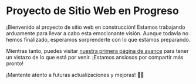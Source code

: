 # Proyecto de Sitio Web en Progreso

¡Bienvenido al proyecto de sitio web en construcción! Estamos trabajando arduamente para llevar a cabo esta emocionante visión. Aunque todavía no hemos finalizado, esperamos sorprenderte con lo que estamos preparando.

Mientras tanto, puedes visitar [nuestra primera página de avance](https://senderweb.es/page01) para tener un vistazo de lo que está por venir. ¡Estamos ansiosos por compartir más pronto!

¡Mantente atento a futuras actualizaciones y mejoras! 🚧✨
